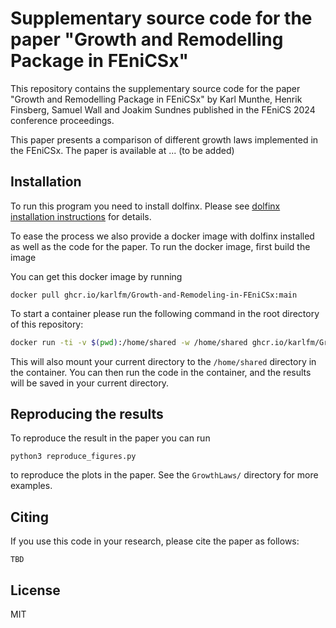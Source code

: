 # Supplementary source code for the paper "Growth and Remodelling Package in FEniCSx"

This repository contains the supplementary source code for the paper "Growth and Remodelling Package in FEniCSx" by Karl Munthe, Henrik Finsberg, Samuel Wall and Joakim Sundnes published in the FEniCS 2024 conference proceedings.

This paper presents a comparison of different growth laws implemented in the FEniCSx. The paper is available at ... (to be added)

## Installation

To run this program you need to install dolfinx. Please see [dolfinx installation instructions](https://github.com/FEniCS/dolfinx?tab=readme-ov-file#installation) for details.

To ease the process we also provide a docker image with dolfinx installed as well as the code for the paper. To run the docker image, first build the image

You can get this docker image by running 
```
docker pull ghcr.io/karlfm/Growth-and-Remodeling-in-FEniCSx:main
```

To start a container please run the following command in the root directory of this repository:


```bash
docker run -ti -v $(pwd):/home/shared -w /home/shared ghcr.io/karlfm/Growth-and-Remodeling-in-FEniCSx:main
```

This will also mount your current directory to the `/home/shared` directory in the container. You can then run the code in the container, and the results will be saved in your current directory.

## Reproducing the results

To reproduce the result in the paper you can run 
```
python3 reproduce_figures.py
```

to reproduce the plots in the paper. See the `GrowthLaws/` directory for more examples.


## Citing
If you use this code in your research, please cite the paper as follows:

```
TBD
```

## License
MIT